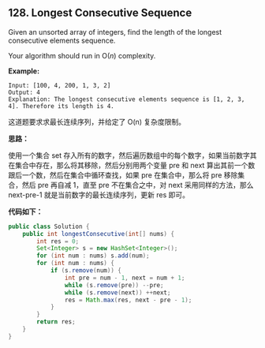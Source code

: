## 128. Longest Consecutive Sequence

Given an unsorted array of integers, find the length of the longest consecutive elements sequence.

Your algorithm should run in O(*n*) complexity.

**Example:**

```
Input: [100, 4, 200, 1, 3, 2]
Output: 4
Explanation: The longest consecutive elements sequence is [1, 2, 3, 4]. Therefore its length is 4.
```

这道题要求求最长连续序列，并给定了 O(n) 复杂度限制。

**思路：**

使用一个集合 set 存入所有的数字，然后遍历数组中的每个数字，如果当前数字其在集合中存在，那么将其移除，然后分别用两个变量 pre 和 next 算出其前一个数跟后一个数，然后在集合中循环查找，如果 pre 在集合中，那么将 pre 移除集合，然后 pre 再自减 1，直至 pre 不在集合之中，对 next 采用同样的方法，那么 next-pre-1 就是当前数字的最长连续序列，更新 res 即可。

**代码如下：**

```java
public class Solution {
    public int longestConsecutive(int[] nums) {
        int res = 0;
        Set<Integer> s = new HashSet<Integer>();
        for (int num : nums) s.add(num);
        for (int num : nums) {
            if (s.remove(num)) {
                int pre = num - 1, next = num + 1;
                while (s.remove(pre)) --pre;
                while (s.remove(next)) ++next;
                res = Math.max(res, next - pre - 1);
            }
        }
        return res;
    }
}
```